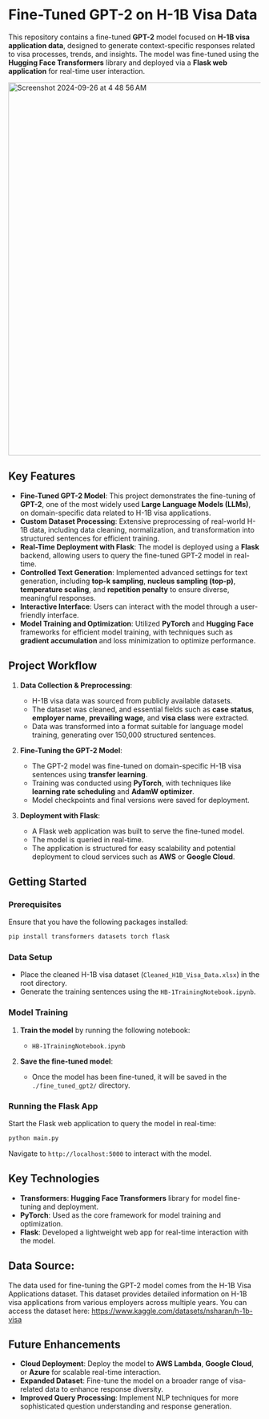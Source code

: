 # Fine-Tuned GPT-2 on H-1B Visa Data

This repository contains a fine-tuned **GPT-2** model focused on **H-1B visa application data**, designed to generate context-specific responses related to visa processes, trends, and insights. The model was fine-tuned using the **Hugging Face Transformers** library and deployed via a **Flask web application** for real-time user interaction.

<img width="744" alt="Screenshot 2024-09-26 at 4 48 56 AM" src="https://github.com/user-attachments/assets/5d0d56c4-eaf5-42ba-aa59-6fbb11972ce8">



## Key Features
- **Fine-Tuned GPT-2 Model**: This project demonstrates the fine-tuning of **GPT-2**, one of the most widely used **Large Language Models (LLMs)**, on domain-specific data related to H-1B visa applications.
- **Custom Dataset Processing**: Extensive preprocessing of real-world H-1B data, including data cleaning, normalization, and transformation into structured sentences for efficient training.
- **Real-Time Deployment with Flask**: The model is deployed using a **Flask** backend, allowing users to query the fine-tuned GPT-2 model in real-time.
- **Controlled Text Generation**: Implemented advanced settings for text generation, including **top-k sampling**, **nucleus sampling (top-p)**, **temperature scaling**, and **repetition penalty** to ensure diverse, meaningful responses.
- **Interactive Interface**: Users can interact with the model through a user-friendly interface.
- **Model Training and Optimization**: Utilized **PyTorch** and **Hugging Face** frameworks for efficient model training, with techniques such as **gradient accumulation** and loss minimization to optimize performance.

## Project Workflow

1. **Data Collection & Preprocessing**:
   - H-1B visa data was sourced from publicly available datasets.
   - The dataset was cleaned, and essential fields such as **case status**, **employer name**, **prevailing wage**, and **visa class** were extracted.
   - Data was transformed into a format suitable for language model training, generating over 150,000 structured sentences.

2. **Fine-Tuning the GPT-2 Model**:
   - The GPT-2 model was fine-tuned on domain-specific H-1B visa sentences using **transfer learning**.
   - Training was conducted using **PyTorch**, with techniques like **learning rate scheduling** and **AdamW optimizer**.
   - Model checkpoints and final versions were saved for deployment.

3. **Deployment with Flask**:
   - A Flask web application was built to serve the fine-tuned model.
   - The model is queried in real-time.
   - The application is structured for easy scalability and potential deployment to cloud services such as **AWS** or **Google Cloud**.

## Getting Started

### Prerequisites

Ensure that you have the following packages installed:

```bash
pip install transformers datasets torch flask
```

### Data Setup

- Place the cleaned H-1B visa dataset (`Cleaned_H1B_Visa_Data.xlsx`) in the root directory.
- Generate the training sentences using the `HB-1TrainingNotebook.ipynb`.

### Model Training

1. **Train the model** by running the following notebook:
   - `HB-1TrainingNotebook.ipynb`

2. **Save the fine-tuned model**:
   - Once the model has been fine-tuned, it will be saved in the `./fine_tuned_gpt2/` directory.

### Running the Flask App

Start the Flask web application to query the model in real-time:

```bash
python main.py
```

Navigate to `http://localhost:5000` to interact with the model.



## Key Technologies

- **Transformers**: **Hugging Face Transformers** library for model fine-tuning and deployment.
- **PyTorch**: Used as the core framework for model training and optimization.
- **Flask**: Developed a lightweight web app for real-time interaction with the model.

## Data Source:
The data used for fine-tuning the GPT-2 model comes from the H-1B Visa Applications dataset. This dataset provides detailed information on H-1B visa applications from various employers across multiple years. You can access the dataset here: https://www.kaggle.com/datasets/nsharan/h-1b-visa

## Future Enhancements

- **Cloud Deployment**: Deploy the model to **AWS Lambda**, **Google Cloud**, or **Azure** for scalable real-time interaction.
- **Expanded Dataset**: Fine-tune the model on a broader range of visa-related data to enhance response diversity.
- **Improved Query Processing**: Implement NLP techniques for more sophisticated question understanding and response generation.
